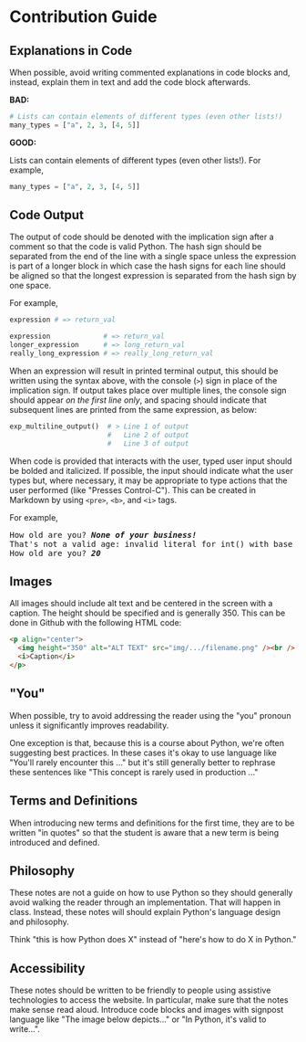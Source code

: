 # Contribution Guide
## Explanations in Code
When possible, avoid writing commented explanations in code blocks and, instead, explain them in text and add the code block afterwards.

**BAD:**

```python
# Lists can contain elements of different types (even other lists!)
many_types = ["a", 2, 3, [4, 5]]
```

**GOOD:**

Lists can contain elements of different types (even other lists!). For example,

```python
many_types = ["a", 2, 3, [4, 5]]
```

## Code Output
The output of code should be denoted with the implication sign after a comment so that the code is valid Python. The hash sign should be separated from the end of the line with a single space unless the expression is part of a longer block in which case the hash signs for each line should be aligned so that the longest expression is separated from the hash sign by one space.

For example,

```python
expression # => return_val

expression             # => return_val
longer_expression      # => long_return_val
really_long_expression # => really_long_return_val
```

When an expression will result in printed terminal output, this should be written using the syntax above, with the console (`>`) sign in place of the implication sign. If output takes place over multiple lines, the console sign should appear _on the first line only_, and spacing should indicate that subsequent lines are printed from the same expression, as below:

```python
exp_multiline_output()  # > Line 1 of output
                        #   Line 2 of output
                        #   Line 3 of output
```

When code is provided that interacts with the user, typed user input should be bolded and italicized. If possible, the input should indicate what the user types but, where necessary, it may be appropriate to type actions that the user performed (like "Presses Control-C"). This can be created in Markdown by using `<pre>`, `<b>`, and `<i>` tags.

For example,

<pre>
How old are you? <i><b>None of your business!</b></i>
That's not a valid age: invalid literal for int() with base 10: 'None of your business!'
How old are you? <i><b>20</b></i>
</pre>

## Images
All images should include alt text and be centered in the screen with a caption. The height should be specified and is generally 350. This can be done in Github with the following HTML code:

```md
<p align="center">
  <img height="350" alt="ALT TEXT" src="img/.../filename.png" /><br />
  <i>Caption</i>
</p>
```

## "You"
When possible, try to avoid addressing the reader using the "you" pronoun unless it significantly improves readability. 

One exception is that, because this is a course about Python, we're often suggesting best practices. In these cases it's okay to use language like "You'll rarely encounter this ..." but it's still generally better to rephrase these sentences like "This concept is rarely used in production ..."

## Terms and Definitions
When introducing new terms and definitions for the first time, they are to be written "in quotes" so that the student is aware that a new term is being introduced and defined.

## Philosophy
These notes are not a guide on how to use Python so they should generally avoid walking the reader through an implementation. That will happen in class. Instead, these notes will should explain Python's language design and philosophy.

Think "this is how Python does X" instead of "here's how to do X in Python."

## Accessibility
These notes should be written to be friendly to people using assistive technologies to access the website. In particular, make sure that the notes make sense read aloud. Introduce code blocks and images with signpost language like "The image below depicts..." or "In Python, it's valid to write...".

